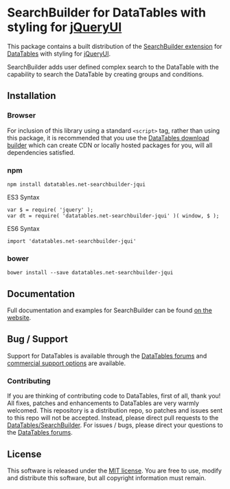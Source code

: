 # SearchBuilder for DataTables with styling for [jQueryUI](http://jqueryui.com/)

This package contains a built distribution of the [SearchBuilder extension](https://datatables.net/extensions/searchbuilder) for [DataTables](https://datatables.net/) with styling for [jQueryUI](http://jqueryui.com/).

SearchBuilder adds user defined complex search to the DataTable with the capability to search the DataTable by creating groups and conditions.


## Installation

### Browser

For inclusion of this library using a standard `<script>` tag, rather than using this package, it is recommended that you use the [DataTables download builder](//datatables.net/download) which can create CDN or locally hosted packages for you, will all dependencies satisfied.

### npm

```
npm install datatables.net-searchbuilder-jqui
```

ES3 Syntax
```
var $ = require( 'jquery' );
var dt = require( 'datatables.net-searchbuilder-jqui' )( window, $ );
```

ES6 Syntax
```
import 'datatables.net-searchbuilder-jqui'
```

### bower

```
bower install --save datatables.net-searchbuilder-jqui
```



## Documentation

Full documentation and examples for SearchBuilder can be found [on the website](https://datatables.net/extensions/searchbuilder).


## Bug / Support

Support for DataTables is available through the [DataTables forums](//datatables.net/forums) and [commercial support options](//datatables.net/support) are available.


### Contributing

If you are thinking of contributing code to DataTables, first of all, thank you! All fixes, patches and enhancements to DataTables are very warmly welcomed. This repository is a distribution repo, so patches and issues sent to this repo will not be accepted. Instead, please direct pull requests to the [DataTables/SearchBuilder](http://github.com/DataTables/SearchBuilder). For issues / bugs, please direct your questions to the [DataTables forums](//datatables.net/forums).


## License

This software is released under the [MIT license](//datatables.net/license). You are free to use, modify and distribute this software, but all copyright information must remain.


